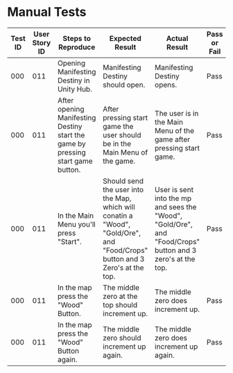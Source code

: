 # Manual Tests


| Test ID | User Story ID | Steps to Reproduce | Expected Result | Actual Result | Pass or Fail |
|----------------|---------------|-------------|---------------------|--------|--------|
|            000 |           011 | Opening Manifesting Destiny in Unity Hub. | Manifesting Destiny should open. | Manifesting Destiny opens. | Pass |
|            000 |           011 | After opening Manifesting Destiny start the game by pressing start game button. | After pressing start game the user should be in the Main Menu of the game. | The user is in the Main Menu of the game after pressing start game. | Pass |
|            000 |           011 | In the Main Menu you'll press "Start". | Should send the user into the Map, which will conatin a "Wood", "Gold/Ore", and "Food/Crops" button and 3 Zero's at the top. | User is sent into the mp and sees the "Wood", "Gold/Ore", and "Food/Crops" button and 3 zero's at the top. | Pass |
|            000 |           011 | In the map press the "Wood" Button. | The middle zero at the top should increment up. | The middle zero does increment up. | Pass |
|            000 |           011 | In the map press the "Wood" Button again. | The middle zero should increment up again. | The middle zero does increment up again. | Pass |
